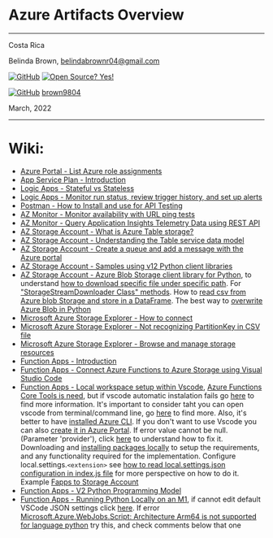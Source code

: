 # Azure Artifacts Overview

----------------------
Costa Rica

Belinda Brown, belindabrownr04@gmail.com

[![GitHub](https://badgen.net/badge/icon/github?icon=github&label)](https://github.com) [![Open Source? Yes!](https://badgen.net/badge/Open%20Source%20%3F/Yes%21/blue?icon=github)](https://github.com/Naereen/badges/)

[![GitHub](https://img.shields.io/badge/--181717?logo=github&logoColor=ffffff)](https://github.com/) [brown9804](https://github.com/brown9804)


March, 2022

----------------------

# Wiki:
- [Azure Portal - List Azure role assignments](https://docs.microsoft.com/en-us/azure/role-based-access-control/role-assignments-list-portal)
- [App Service Plan - Introduction](https://docs.microsoft.com/en-us/azure/app-service/overview-hosting-plans)
- [Logic Apps - Stateful vs Stateless](https://martink.me/articles/what-is-new-in-logic-apps-v2)
- [Logic Apps - Monitor run status, review trigger history, and set up alerts](https://learn.microsoft.com/en-us/azure/logic-apps/monitor-logic-apps?tabs=consumption)
- [Postman - How to Install and use for API Testing](https://www.guru99.com/postman-tutorial.html)
- [AZ Monitor - Monitor availability with URL ping tests](https://docs.microsoft.com/en-us/azure/azure-monitor/app/monitor-web-app-availability)
- [AZ Monitor - Query Application Insights Telemetry Data using REST API](https://dailydotnettips.com/query-application-insights-telemetry-data-using-rest-api/)
- [AZ Storage Account - What is Azure Table storage?](https://docs.microsoft.com/en-us/azure/storage/tables/table-storage-overview)
- [AZ Storage Account - Understanding the Table service data model](https://docs.microsoft.com/en-us/rest/api/storageservices/Understanding-the-Table-Service-Data-Model)
- [AZ Storage Account - Create a queue and add a message with the Azure portal](https://learn.microsoft.com/en-us/azure/storage/queues/storage-quickstart-queues-portal)
- [AZ Storage Account - Samples using v12 Python client libraries](https://learn.microsoft.com/en-us/azure/storage/common/storage-samples-python)
- [AZ Storage Account - Azure Blob Storage client library for Python](https://learn.microsoft.com/en-us/azure/storage/blobs/storage-quickstart-blobs-python?tabs=connection-string%2Croles-azure-portal%2Csign-in-azure-cli), to understand [how to download specific file under specific path](https://www.educative.io/answers/how-to-download-files-from-azure-blob-storage-using-python). For ["StorageStreamDownloader Class" methods](https://learn.microsoft.com/en-us/python/api/azure-storage-blob/azure.storage.blob.storagestreamdownloader?view=azure-python). How to [read csv from Azure blob Storage and store in a DataFrame](https://stackoverflow.com/questions/62670991/read-csv-from-azure-blob-storage-and-store-in-a-dataframe). The best way to [overwrite Azure Blob in Python](https://stackoverflow.com/questions/61130890/best-way-to-overwrite-azure-blob-in-python)
- [Microsoft Azure Storage Explorer - How to connect](https://docs.microsoft.com/en-us/azure/vs-azure-tools-storage-manage-with-storage-explorer?tabs=windows)
- [Microsoft Azure Storage Explorer - Not recognizing PartitionKey in CSV file](https://learn.microsoft.com/en-us/answers/questions/906432/azure-storage-explorer-not-recognizing-partitionke.html)
- [Microsoft Azure Storage Explorer - Browse and manage storage resources](https://learn.microsoft.com/en-us/visualstudio/azure/vs-azure-tools-storage-resources-server-explorer-browse-manage?view=vs-2022)
- [Function Apps - Introduction](https://docs.microsoft.com/en-us/azure/azure-functions/functions-overview)
- [Function Apps - Connect Azure Functions to Azure Storage using Visual Studio Code](https://learn.microsoft.com/en-us/azure/azure-functions/functions-add-output-binding-storage-queue-vs-code?tabs=in-process&pivots=programming-language-python)
- [Function Apps - Local workspace setup within Vscode](https://learn.microsoft.com/en-us/azure/azure-functions/functions-develop-vs-code?tabs=python), [Azure Functions Core Tools is need](https://learn.microsoft.com/en-us/azure/azure-functions/functions-run-local?tabs=v4%2Cmacos%2Ccsharp%2Cportal%2Cbash#install-the-azure-functions-core-tools), but if vscode automatic instalation fails go [here](https://github.com/Azure/azure-functions-core-tools#installing) to find more information. It's important to consider taht you can open vscode from terminal/command line, go [here](https://stackoverflow.com/questions/30065227/run-open-vscode-from-mac-terminal) to find more. Also, it's better to have [installed Azure CLI](https://learn.microsoft.com/en-us/cli/azure/install-azure-cli). If you don't want to use Vscode you can also [create it in Azure Portal](https://learn.microsoft.com/en-us/azure/azure-functions/functions-create-function-app-portal). If error value cannot be null. (Parameter 'provider'), click [here](https://github.com/Azure/azure-functions-core-tools/issues/2232) to understand how to fix it. Downloading and [installing packages locally](https://docs.npmjs.com/downloading-and-installing-packages-locally) to setup the requirements, and any functionality required for the implementation. Configure local.settings.`<extension>` see [how to read local.settings.json configuration in index.js file](https://stackoverflow.com/questions/71127337/how-to-read-local-settings-json-configuration-in-index-js-file) for more perspective on how to do it. Example [Fapps to Storage Account](https://learn.microsoft.com/en-us/azure/azure-functions/functions-add-output-binding-storage-queue-vs-code?tabs=in-process&pivots=programming-language-python)
- [Function Apps - V2 Python Programming Model](https://techcommunity.microsoft.com/t5/azure-compute-blog/azure-functions-v2-python-programming-model/ba-p/3665168)
- [Function Apps - Running Python Locally on an M1](https://learn.microsoft.com/en-us/azure/azure-functions/functions-develop-vs-code?tabs=python#x86-emulation-on-arm64), if cannot edit default VSCode JSON settings click [here](https://stackoverflow.com/questions/63211082/cannot-edit-default-vscode-json-settings). If error [Microsoft.Azure.WebJobs.Script: Architecture Arm64 is not supported for language python](https://github.com/Azure/azure-functions-python-worker/issues/915#issuecomment-1342319719) try this, and check comments below that one 
